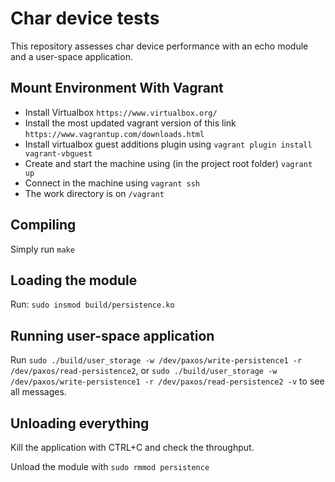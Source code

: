 # Char device tests

This repository assesses char device performance with an echo module and a user-space application.

## Mount Environment With Vagrant
 - Install Virtualbox ``https://www.virtualbox.org/``
 - Install the most updated vagrant version of this link ``https://www.vagrantup.com/downloads.html``
 - Install virtualbox guest additions plugin using ``vagrant plugin install vagrant-vbguest``
 - Create and start the machine using (in the project root folder) ``vagrant up``
 - Connect in the machine using ``vagrant ssh``
 - The work directory is on ``/vagrant``


## Compiling

Simply run ``make``

## Loading the module

Run: ``sudo insmod build/persistence.ko``

## Running user-space application

Run ``sudo ./build/user_storage -w /dev/paxos/write-persistence1 -r /dev/paxos/read-persistence2``,
or ``sudo ./build/user_storage -w /dev/paxos/write-persistence1 -r /dev/paxos/read-persistence2 -v`` to see all messages.

## Unloading everything

Kill the application with CTRL+C and check the throughput.

Unload the module with ``sudo rmmod persistence`` 
